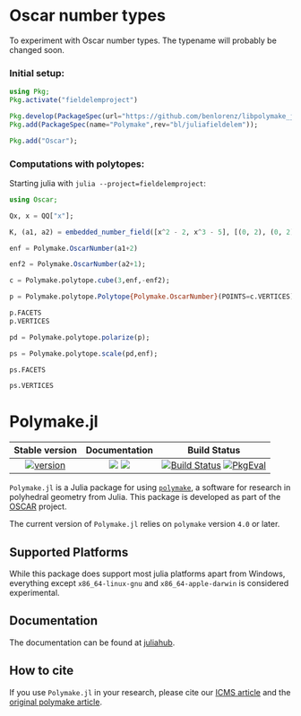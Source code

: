 # Oscar number types

To experiment with Oscar number types. The typename will probably be changed soon.

### Initial setup:

```julia
using Pkg;
Pkg.activate("fieldelemproject")

Pkg.develop(PackageSpec(url="https://github.com/benlorenz/libpolymake_julia_jll.jl"));
Pkg.add(PackageSpec(name="Polymake",rev="bl/juliafieldelem"));

Pkg.add("Oscar");
```

### Computations with polytopes:

Starting julia with `julia --project=fieldelemproject`:
```julia
using Oscar;

Qx, x = QQ["x"];

K, (a1, a2) = embedded_number_field([x^2 - 2, x^3 - 5], [(0, 2), (0, 2)]);

enf = Polymake.OscarNumber(a1+2)

enf2 = Polymake.OscarNumber(a2+1);

c = Polymake.polytope.cube(3,enf,-enf2);

p = Polymake.polytope.Polytope{Polymake.OscarNumber}(POINTS=c.VERTICES);

p.FACETS
p.VERTICES

pd = Polymake.polytope.polarize(p);

ps = Polymake.polytope.scale(pd,enf);

ps.FACETS

ps.VERTICES

```

# Polymake.jl


| **Stable version**    | **Documentation**   | **Build Status**    |
|:--------------:|:-------------------:|:-------------------:|
| [![version][ver-img]][ver-url] | [![][docs-stable-img]][docs-stable-url] [![][docs-dev-img]][docs-dev-url] | [![Build Status][ga-img]][ga-url] [![PkgEval][pkgeval-img]][pkgeval-url]  |

`Polymake.jl` is a Julia package for using [`polymake`](https://polymake.org/doku.php), a software for research in polyhedral geometry from Julia.
This package is developed as part of the [OSCAR](https://www.oscar-system.org) project.

The current version of `Polymake.jl` relies on `polymake` version `4.0` or later.

## Supported Platforms

While this package does support most julia platforms apart from Windows, everything except `x86_64-linux-gnu` and `x86_64-apple-darwin` is considered experimental.

## Documentation
The documentation can be found at [juliahub](https://juliahub.com/docs/Polymake/).

## How to cite
If you use `Polymake.jl` in your research, please cite our [ICMS article](https://link.springer.com/chapter/10.1007/978-3-030-52200-1_37) and the [original polymake article](https://link.springer.com/chapter/10.1007/978-3-0348-8438-9_2).


[docs-dev-img]: https://img.shields.io/badge/docs-dev-blue.svg
[docs-dev-url]: https://oscar-system.github.io/Polymake.jl/dev/

[docs-stable-img]: https://img.shields.io/badge/docs-stable-blue.svg
[docs-stable-url]: https://oscar-system.github.io/Polymake.jl/stable/

[ga-img]: https://github.com/oscar-system/Polymake.jl/workflows/Run%20tests/badge.svg
[ga-url]: https://github.com/oscar-system/Polymake.jl/actions?query=workflow%3A%22Run+tests%22+branch%3Amaster

[pkgeval-img]: https://juliaci.github.io/NanosoldierReports/pkgeval_badges/P/Polymake.svg
[pkgeval-url]: https://juliaci.github.io/NanosoldierReports/pkgeval_badges/P/Polymake.html

[ver-img]: https://img.shields.io/github/v/release/oscar-system/Polymake.jl
[ver-url]: https://github.com/oscar-system/Polymake.jl/releases/latest
